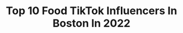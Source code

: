 ---
title: Top 10 Food TikTok Influencers In Boston In 2022
description: >-
  Find top food TikTok influencers in Boston in 2022. Most popular hashtags: #fyp #boston #food #foryoupage.
platform: TikTok
hits: 64
text_top: Analyze the best TikTok accounts on inBeat.
text_bottom: Our database has 64 TikTok influencers like this in Boston, United States for you to collaborate.
profiles:
  - username: "chowdownusa"
    fullname: >-
      Chelsea
    bio: >-
      Travel + Food✈️🍰 Based in Boston
    location: "United States"
    followers: 19800
    engagement: 1136
    commentsToLikes: 0.038205
    id: ck8saa27p16nt0j78monb9kq1
    verified: false
    hashtags: "#traveldiaries, #stayathome, #hiddengems, #food"
  - username: "jasonlambrou"
    fullname: >-
      Jason Lambrou
    bio: >-
      
    location: "United States"
    followers: 6081
    engagement: 344
    commentsToLikes: 0.042759
    id: ck8s8hxkhtod90j78m322236a
    verified: false
    hashtags: "#fyp, #foryoupage, #foryourpage, #ohno"
  - username: "alahanasari"
    fullname: >-
      Alaha Nasari
    bio: >-
      18 harvard’24 long island, ny ig - @alahanasari
    location: "United States"
    followers: 4261
    engagement: 775
    commentsToLikes: 0.036134
    id: ck999tozlec8b0j788383upkp
    verified: false
    hashtags: "#longisland, #harvard, #foryoupage, #fyp"
  - username: "ilikethatsweater"
    fullname: >-
      ilikethatsweater
    bio: >-
      Boston. Food. Life. CEO of Resting Bitch Face Married. IDGAF. DILLIGAF?
    location: "United States"
    followers: 16973
    engagement: 1718
    commentsToLikes: 0.053991
    id: ck8vxdwtgqtjn0j78pqm9i7ak
    verified: false
    hashtags: "#petparent, #happyathome, #snackbreak, #reallifeathome"
  - username: "rletto"
    fullname: >-
      RLETTO
    bio: >-
      CEO of Adobo Team Grey Eyes 👀 Black & Dominican 🖤🇩🇴 30k?🔥❤️
    location: "United States"
    followers: 25100
    engagement: 1057
    commentsToLikes: 0.014768
    id: ck8nc9ak7di0d0j78i9frg6fv
    verified: false
    hashtags: "#foryou, #coronavirus, #dance, #lol"
  - username: "danagoeswest"
    fullname: >-
      Dana West
    bio: >-
      Venmo: @danagoeswest Instagram: reverend_west Boston
    location: "United States"
    followers: 24600
    engagement: 1326
    commentsToLikes: 0.053487
    id: ckcvhjjxkubug0j23nt411t8r
    verified: true
    hashtags: "#soho, #egirl, #rock, #foryoupage"
  - username: "twotastebuddiez"
    fullname: >-
      twotastebuddiez
    bio: >-
      Maddie & Rachel follow us on ig! @twotastebuddiez twotastebuddiez@gmail.com
    location: "United States"
    followers: 18000
    engagement: 849
    commentsToLikes: 0.029520
    id: ckc8iuk5dcdkk0j23706jahtf
    verified: false
    hashtags: "#fun, #brunch, #bostonfood, #restaurant"
  - username: "_makayla149"
    fullname: >-
      Makayla
    bio: >-
      Breed:Different
    location: "United States"
    followers: 8087
    engagement: 840
    commentsToLikes: 0.036398
    id: ckbae58je6e3b0j23necfqdvv
    verified: false
    hashtags: "#rockincollege, #itbelikethat, #footlongshuffle, #emilyinparis"
  - username: "skickards"
    fullname: >-
      Skickards
    bio: >-
      Sometimes I play video games 🖤 29.BostonMA CashApp: $skickards
    location: "United States"
    followers: 129800
    engagement: 1398
    commentsToLikes: 0.036154
    id: ckcugj1isf6yz0j233gc7w99s
    verified: false
    hashtags: "#trending, #duet, #twitch, #travel"
  - username: "nanibandzz1"
    fullname: >-
      Keilani 🤍
    bio: >-
      Follow me🥰 18🧚🏽 BLM
    location: "United States"
    followers: 25500
    engagement: 1304
    commentsToLikes: 0.009556
    id: ckbfc1f3g4nk60j23my6yrmyh
    verified: false
    hashtags: "#916, #fyp, #likeit, #playlist"
---